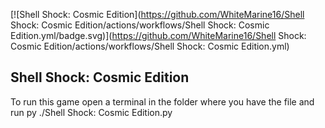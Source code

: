 [![Shell Shock: Cosmic Edition](https://github.com/WhiteMarine16/Shell Shock: Cosmic Edition/actions/workflows/Shell Shock: Cosmic Edition.yml/badge.svg)](https://github.com/WhiteMarine16/Shell Shock: Cosmic Edition/actions/workflows/Shell Shock: Cosmic Edition.yml)
## Shell Shock: Cosmic Edition
To run this game open a terminal in the folder where you have the file and run py ./Shell Shock: Cosmic Edition.py 
